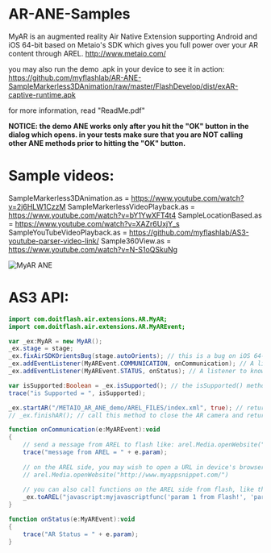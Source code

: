 # AR-ANE-Samples
MyAR is an augmented reality Air Native Extension supporting Android and iOS 64-bit based on Metaio's SDK which gives you full power over your AR content through AREL. http://www.metaio.com/

you may also run the demo .apk in your device to see it in action: https://github.com/myflashlab/AR-ANE-SampleMarkerless3DAnimation/raw/master/FlashDevelop/dist/exAR-captive-runtime.apk

for more information, read "ReadMe.pdf" 

**NOTICE: the demo ANE works only after you hit the "OK" button in the dialog which opens. in your tests make sure that you are NOT calling other ANE methods prior to hitting the "OK" button.**

# Sample videos: 
SampleMarkerless3DAnimation.as =	https://www.youtube.com/watch?v=2j6HLW1CzzM
SampleMarkerlessVideoPlayback.as =	https://www.youtube.com/watch?v=bY1YwXFT4t4
SampleLocationBased.as =			https://www.youtube.com/watch?v=XAZr6UxjY_s
SampleYouTubeVideoPlayback.as = 	https://github.com/myflashlab/AS3-youtube-parser-video-link/
Sample360View.as = 					https://www.youtube.com/watch?v=N-S1oQSkuNg

![MyAR ANE](http://myappsnippet.com/wp-content/uploads/2014/12/augmented-reality-adobe-air-extension_preview.jpg)

# AS3 API:
```actionscript
import com.doitflash.air.extensions.AR.MyAR;
import com.doitflash.air.extensions.AR.MyAREvent;

var _ex:MyAR = new MyAR();
_ex.stage = stage;
_ex.fixAirSDKOrientsBug(stage.autoOrients); // this is a bug on iOS 64-bit only. we must wait for adobe to give a final solution. calling this method is just a workaround so the app won't break when returning from AR in iOS devices.
_ex.addEventListener(MyAREvent.COMMUNICATION, onCommunication); // A listener to listen to messages coming from AREL side
_ex.addEventListener(MyAREvent.STATUS, onStatus); // A listener to know about the AR status: MyAR.AR_STARTED / MyAR.AR_FINISHED

var isSupported:Boolean = _ex.isSupported(); // the isSupported() method must always be called after initializing the extension
trace("is Supported = ", isSupported);

_ex.startAR("/METAIO_AR_ANE_demo/AREL_FILES/index.xml", true); // returns false if the file is not found
// _ex.finishAR(); // call this method to close the AR camera and return back to flash

function onCommunication(e:MyAREvent):void
{
	// send a message from AREL to flash like: arel.Media.openWebsite("flash://MY_MESSAGE_FROM_JS")
	trace("message from AREL = " + e.param);
	
	// on the AREL side, you may wish to open a URL in device's browser. for this reason, call:
	// arel.Media.openWebsite("http://www.myappsnippet.com/")
	
	// you can also call functions on the AREL side from flash, like this:
	_ex.toAREL("javascript:myjavascriptfunc('param 1 from Flash!', 'param 2 from Flash!')"); // myjavascriptfunc is a function you may create on the AREL side
}

function onStatus(e:MyAREvent):void
{
	trace("AR Status = " + e.param);
}
```